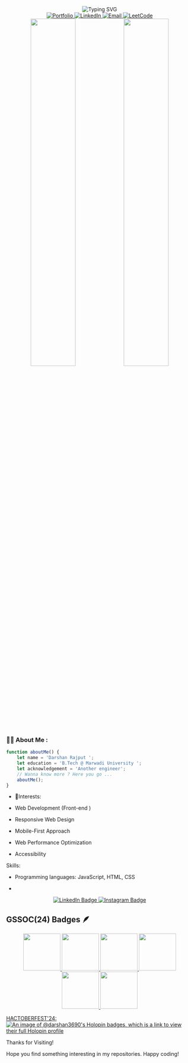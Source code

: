 <div align="center">
  <img src="https://readme-typing-svg.herokuapp.com/?color=0e6efd&center=true&vCenter=true&width=480&lines=Hi+there%2C+I%27m+Kishan+Vyas;Full-Stack+Developer+%7C+Cloud+Engineer;LeetCode+475%2B+Problems+Solved;Always+learning%2C+always+building" alt="Typing SVG" />

  <div>
    <a href="https://bento.me/darshan3690" target="_blank">
      <img src="https://img.shields.io/badge/Portfolio-DarshanRajput-0e6efd?style=for-the-badge&logo=web&logoColor=white" alt="Portfolio" />
    </a>
    <a href="https://www.linkedin.com/in/darshan-rajput-4b0b23288/" target="_blank">
      <img src="https://img.shields.io/badge/LinkedIn-0e6efd?style=for-the-badge&logo=linkedin&logoColor=white" alt="LinkedIn" />
    </a>
    <a href="mailto:darshan.rajput369@gmail.com">
      <img src="https://img.shields.io/badge/Email-0e6efd?style=for-the-badge&logo=gmail&logoColor=white" alt="Email" />
    </a>
    <a href="https://leetcode.com/Doremon3690/">
      <img src="https://img.shields.io/badge/LeetCode-475+-0e6efd?style=for-the-badge&logo=leetcode&logoColor=white" alt="LeetCode" />
    </a>
  </div>
</div>

<!-- GitHub Stats Cards -->
<div align="center">
  <picture>
    <source 
      srcset="https://github-readme-stats.vercel.app/api?username=Darshan3690&show_icons=true&hide_border=true&title_color=0e6efd&text_color=ffffff&icon_color=0e6efd&bg_color=00000000"
      media="(prefers-color-scheme: dark)"
    />
    <source
      srcset="https://github-readme-stats.vercel.app/api?username=Darshan3690&show_icons=true&hide_border=true&title_color=0e6efd&text_color=000000&icon_color=0e6efd&bg_color=00000000"
      media="(prefers-color-scheme: light), (prefers-color-scheme: no-preference)"
    />
    <img width="49%" src="https://github-readme-stats.vercel.app/api?username=Darshan3690&show_icons=true&hide_border=true&title_color=0e6efd&text_color=ffffff&icon_color=0e6efd&bg_color=00000000" />
  </picture>
  
  <picture>
    <source 
      srcset="https://github-readme-streak-stats.herokuapp.com?user=Darshan3690&theme=transparent&hide_border=true&stroke=0e6efd&ring=0e6efd&fire=0e6efd&currStreakNum=ffffff&sideNums=ffffff&currStreakLabel=0e6efd&sideLabels=0e6efd&dates=ffffff"
      media="(prefers-color-scheme: dark)"
    />
    <source
      srcset="https://github-readme-streak-stats.herokuapp.com?user=Darshan3690&theme=transparent&hide_border=true&stroke=0e6efd&ring=0e6efd&fire=0e6efd&currStreakNum=000000&sideNums=000000&currStreakLabel=0e6efd&sideLabels=0e6efd&dates=000000"
      media="(prefers-color-scheme: light), (prefers-color-scheme: no-preference)"
    />
    <img width="49%" src="https://github-readme-streak-stats.herokuapp.com?user=Darshan3690&theme=transparent&hide_border=true&stroke=0e6efd&ring=0e6efd&fire=0e6efd&currStreakNum=ffffff&sideNums=ffffff&currStreakLabel=0e6efd&sideLabels=0e6efd&dates=ffffff" />
  </picture>
</div>



### :man_technologist: About Me : 
```javascript
function aboutMe() {
    let name = 'Darshan Rajput ';
    let education = 'B.Tech @ Marwadi University ';
    let acknowledgement = 'Another engineer';
    // Wanna know more ? Here you go ...
    aboutMe();
}

```
- 🌱Interests:

- Web Development (Front-end )
- Responsive Web Design
- Mobile-First Approach
- Web Performance Optimization
- Accessibility

  
Skills:

- Programming languages: JavaScript, HTML, CSS

- 
<div id="badges" align="center">
  <a href="https://www.linkedin.com/in/darshan-rajput-4b0b23288/">
   <img src="https://img.shields.io/badge/LinkedIn-blue?style=for-the-badge&logo=linkedin&logoColor=white" alt="LinkedIn Badge"/>
  </a>
  <a href="https://www.instagram.com/darshan._.3690/">
  <img src="https://img.shields.io/badge/Instagram-E4405F?style=for-the-badge&logo=instagram&logoColor=white" alt="Instagram Badge"/>
  </a>
</div>

## GSSOC(24) Badges 🪶
<div style='display:flex; align-items:center; gap: 10px;' align='center'><a href="https://gssoc.girlscript.tech/leaderboard">
<img src="https://raw.githubusercontent.com/GSSoC24/Postman-Challenge/main/docs/assets/Postman%20White.png" width="100px" height="100px" />
  <img src="https://raw.githubusercontent.com/GSSoC24/Postman-Challenge/main/docs/assets/1.png" width="100px" height="100px" />
  <img src="https://raw.githubusercontent.com/GSSoC24/Postman-Challenge/main/docs/assets/2.png" width="100px" height="100px" />
  <img src="https://raw.githubusercontent.com/GSSoC24/Postman-Challenge/main/docs/assets/3.png" width="100px" height="100px" />
  <img src="https://raw.githubusercontent.com/GSSoC24/Postman-Challenge/main/docs/assets/4.png" width="100px" height="100px" />
  <img src="https://raw.githubusercontent.com/GSSoC24/Postman-Challenge/main/docs/assets/5.png" width="100px" height="100px" />

</div>



HACTOBERFEST'24:
    [![An image of @darshan3690's Holopin badges, which is a link to view their full Holopin profile](https://holopin.me/darshan3690)](https://holopin.io/@darshan3690)

   
   

Thanks for Visiting!

Hope you find something interesting in my repositories. Happy coding!



<!---
Darshan3690/Darshan3690 is a ✨ special ✨ repository because its `README.md` (this file) appears on your GitHub profile.
You can click the Preview link to take a look at your changes.
--->
